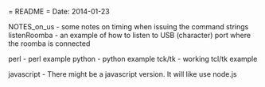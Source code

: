 = README =
Date: 2014-01-23

NOTES_on_us - some notes on timing when issuing the command strings
listenRoomba - an example of how to listen to USB (character) port where the roomba is connected

perl   - perl example
python - python example
tck/tk - working tcl/tk example

javascript - There might be a javascript version. It will like use node.js
